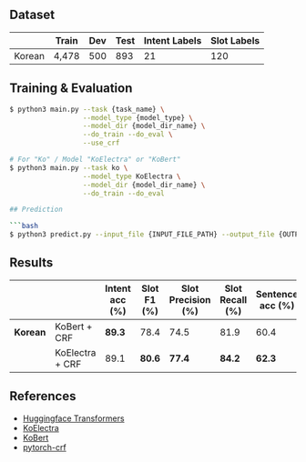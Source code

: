 ## Dataset

|         | Train  | Dev | Test | Intent Labels | Slot Labels |
| ------- | ------ | --- | ---- | ------------- | ----------- |
| Korean  | 4,478  | 500 | 893  | 21            | 120         |


## Training & Evaluation

```bash
$ python3 main.py --task {task_name} \
                  --model_type {model_type} \
                  --model_dir {model_dir_name} \
                  --do_train --do_eval \
                  --use_crf

# For "Ko" / Model "KoElectra" or "KoBert"
$ python3 main.py --task ko \
                  --model_type KoElectra \
                  --model_dir {model_dir_name} \
                  --do_train --do_eval

## Prediction

```bash
$ python3 predict.py --input_file {INPUT_FILE_PATH} --output_file {OUTPUT_FILE_PATH} --model_dir {SAVED_CKPT_PATH}
```

## Results

|            |                  | Intent acc (%) | Slot F1 (%) | Slot Precision (%) | Slot Recall (%) | Sentence acc (%) |
| ---------- | ---------------- | -------------- | ----------- | ------------------ | --------------- | ---------------- |
| **Korean** | KoBert + CRF     |    **89.3**    |     78.4    |        74.5        |      81.9       |       60.4       |
|            | KoElectra + CRF  |      89.1      |   **80.6**  |      **77.4**      |    **84.2**     |     **62.3**     |



## References

- [Huggingface Transformers](https://github.com/huggingface/transformers)
- [KoElectra](https://github.com/monologg/KoELECTRA)
- [KoBert](https://github.com/monologg/JointBERT)
- [pytorch-crf](https://github.com/kmkurn/pytorch-crf)
